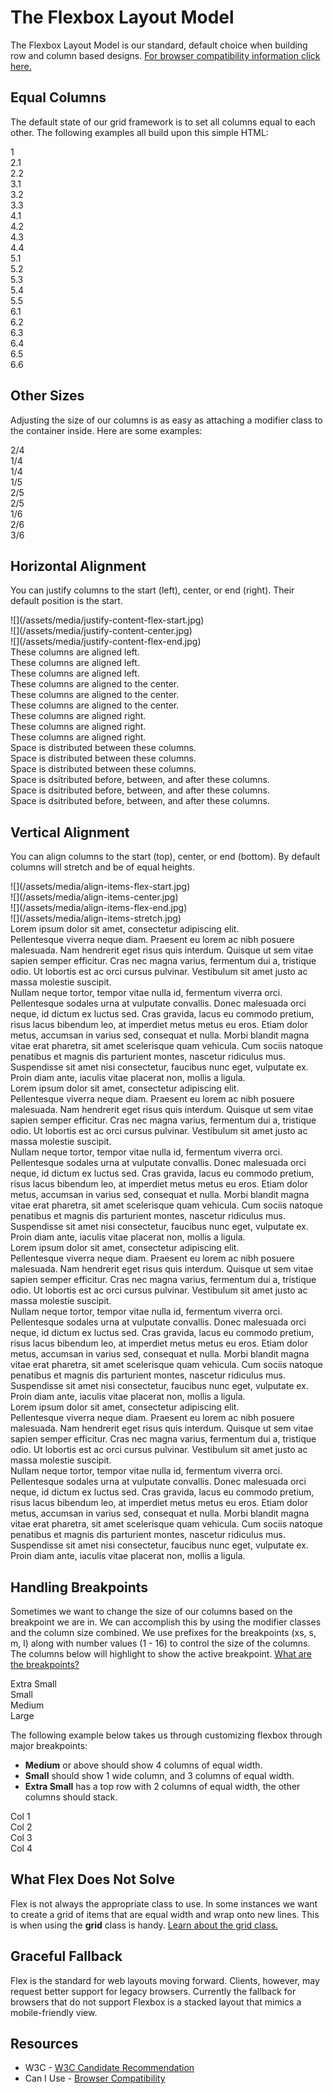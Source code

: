 # The Flexbox Layout Model

The Flexbox Layout Model is our standard, default choice when building row and column based designs. [For browser compatibility information click here.](http://caniuse.com/#feat=flexbox)

## Equal Columns

The default state of our grid framework is to set all columns equal to each other. The following examples all build upon this simple HTML:

<div class="-text-center -styleguide">
<div class="flex">
<div>1</div>
</div>
<div class="flex">
<div>2.1</div>
<div>2.2</div>
</div>
<div class="flex">
<div>3.1</div>
<div>3.2</div>
<div>3.3</div>
</div>
<div class="flex">
<div>4.1</div>
<div>4.2</div>
<div>4.3</div>
<div>4.4</div>
</div>
<div class="flex">
<div>5.1</div>
<div>5.2</div>
<div>5.3</div>
<div>5.4</div>
<div>5.5</div>
</div>
<div class="flex">
<div>6.1</div>
<div>6.2</div>
<div>6.3</div>
<div>6.4</div>
<div>6.5</div>
<div>6.6</div>
</div>
</div>

## Other Sizes

Adjusting the size of our columns is as easy as attaching a modifier class to the container inside. Here are some examples:

<div>
<div class="flex">
<div class="-m-2 -l-2">2/4</div>
<div>1/4</div>
<div>1/4</div>
</div>
<div class="flex">
<div>1/5</div>
<div class="-l-2 -m-2">2/5</div>
<div class="-l-2 t-2">2/5</div>
</div>
<div class="flex">
<div>1/6</div>
<div class="-l-2 -m-2">2/6</div>
<div class="-l-3 -m-3">3/6</div>
</div>
</div>

## Horizontal Alignment

You can justify columns to the start (left), center, or end (right). Their default position is the start.

<div class="row">
<div class="-xs-4">![](/assets/media/justify-content-flex-start.jpg)</div>
<div class="-xs-4">![](/assets/media/justify-content-center.jpg)</div>
<div class="-xs-4">![](/assets/media/justify-content-flex-end.jpg)</div>
</div>
<div>
<div class="flex -fixed">
<div>
These columns are aligned left.
</div>
<div>
These columns are aligned left.
</div>
<div>
These columns are aligned left.
</div>
</div>
<div class="flex -hcenter -fixed">
<div>
These columns are aligned to the center.
</div>
<div>
These columns are aligned to the center.
</div>
<div>
These columns are aligned to the center.
</div>
</div>
<div class="flex -hright -fixed">
<div>
These columns are aligned right.
</div>
<div>
These columns are aligned right.
</div>
<div>
These columns are aligned right.
</div>
</div>
<div class="flex -hbetween -fixed">
<div>
Space is distributed between these columns.
</div>
<div>
Space is distributed between these columns.
</div>
<div>
Space is distributed between these columns.
</div>
</div>
<div class="flex -haround -fixed">
<div>
Space is dsitributed before, between, and after these columns.
</div>
<div>
Space is dsitributed before, between, and after these columns.
</div>
<div>
Space is dsitributed before, between, and after these columns.
</div>
</div>
</div>

## Vertical Alignment

You can align columns to the start (top), center, or end (bottom). By default columns will stretch and be of equal heights.

<div class="row">
<div class="-xs-3">![](/assets/media/align-items-flex-start.jpg)</div>
<div class="-xs-3">![](/assets/media/align-items-center.jpg)</div>
<div class="-xs-3">![](/assets/media/align-items-flex-end.jpg)</div>
<div class="-xs-3">![](/assets/media/align-items-stretch.jpg)</div>
</div>
<div>
<div class="flex -vtop">
<div>
Lorem ipsum dolor sit amet, consectetur adipiscing elit.
</div>
<div>
Pellentesque viverra neque diam. Praesent eu lorem ac nibh posuere malesuada. Nam hendrerit eget risus quis interdum. Quisque ut sem vitae sapien semper efficitur. Cras nec magna varius, fermentum dui a, tristique odio. Ut lobortis est ac orci cursus pulvinar. Vestibulum sit amet justo ac massa molestie suscipit.
</div>
<div>
Nullam neque tortor, tempor vitae nulla id, fermentum viverra orci. Pellentesque sodales urna at vulputate convallis. Donec malesuada orci neque, id dictum ex luctus sed. Cras gravida, lacus eu commodo pretium, risus lacus bibendum leo, at imperdiet metus metus eu eros. Etiam dolor metus, accumsan in varius sed, consequat et nulla. Morbi blandit magna vitae erat pharetra, sit amet scelerisque quam vehicula. Cum sociis natoque penatibus et magnis dis parturient montes, nascetur ridiculus mus. Suspendisse sit amet nisi consectetur, faucibus nunc eget, vulputate ex. Proin diam ante, iaculis vitae placerat non, mollis a ligula.
</div>
</div>
<div class="flex -vcenter">
<div>
Lorem ipsum dolor sit amet, consectetur adipiscing elit.
</div>
<div>
Pellentesque viverra neque diam. Praesent eu lorem ac nibh posuere malesuada. Nam hendrerit eget risus quis interdum. Quisque ut sem vitae sapien semper efficitur. Cras nec magna varius, fermentum dui a, tristique odio. Ut lobortis est ac orci cursus pulvinar. Vestibulum sit amet justo ac massa molestie suscipit.
</div>
<div>
Nullam neque tortor, tempor vitae nulla id, fermentum viverra orci. Pellentesque sodales urna at vulputate convallis. Donec malesuada orci neque, id dictum ex luctus sed. Cras gravida, lacus eu commodo pretium, risus lacus bibendum leo, at imperdiet metus metus eu eros. Etiam dolor metus, accumsan in varius sed, consequat et nulla. Morbi blandit magna vitae erat pharetra, sit amet scelerisque quam vehicula. Cum sociis natoque penatibus et magnis dis parturient montes, nascetur ridiculus mus. Suspendisse sit amet nisi consectetur, faucibus nunc eget, vulputate ex. Proin diam ante, iaculis vitae placerat non, mollis a ligula.
</div>
</div>
<div class="flex -vbottom">
<div>
Lorem ipsum dolor sit amet, consectetur adipiscing elit.
</div>
<div>
Pellentesque viverra neque diam. Praesent eu lorem ac nibh posuere malesuada. Nam hendrerit eget risus quis interdum. Quisque ut sem vitae sapien semper efficitur. Cras nec magna varius, fermentum dui a, tristique odio. Ut lobortis est ac orci cursus pulvinar. Vestibulum sit amet justo ac massa molestie suscipit.
</div>
<div>
Nullam neque tortor, tempor vitae nulla id, fermentum viverra orci. Pellentesque sodales urna at vulputate convallis. Donec malesuada orci neque, id dictum ex luctus sed. Cras gravida, lacus eu commodo pretium, risus lacus bibendum leo, at imperdiet metus metus eu eros. Etiam dolor metus, accumsan in varius sed, consequat et nulla. Morbi blandit magna vitae erat pharetra, sit amet scelerisque quam vehicula. Cum sociis natoque penatibus et magnis dis parturient montes, nascetur ridiculus mus. Suspendisse sit amet nisi consectetur, faucibus nunc eget, vulputate ex. Proin diam ante, iaculis vitae placerat non, mollis a ligula.

</div>
</div>
<div class="flex">
<div>
Lorem ipsum dolor sit amet, consectetur adipiscing elit.
</div>
<div>
Pellentesque viverra neque diam. Praesent eu lorem ac nibh posuere malesuada. Nam hendrerit eget risus quis interdum. Quisque ut sem vitae sapien semper efficitur. Cras nec magna varius, fermentum dui a, tristique odio. Ut lobortis est ac orci cursus pulvinar. Vestibulum sit amet justo ac massa molestie suscipit.
</div>
<div>
Nullam neque tortor, tempor vitae nulla id, fermentum viverra orci. Pellentesque sodales urna at vulputate convallis. Donec malesuada orci neque, id dictum ex luctus sed. Cras gravida, lacus eu commodo pretium, risus lacus bibendum leo, at imperdiet metus metus eu eros. Etiam dolor metus, accumsan in varius sed, consequat et nulla. Morbi blandit magna vitae erat pharetra, sit amet scelerisque quam vehicula. Cum sociis natoque penatibus et magnis dis parturient montes, nascetur ridiculus mus. Suspendisse sit amet nisi consectetur, faucibus nunc eget, vulputate ex. Proin diam ante, iaculis vitae placerat non, mollis a ligula.
</div>
</div>
</div>

## Handling Breakpoints

Sometimes we want to change the size of our columns based on the breakpoint we are in. We can accomplish this by using the modifier classes and the column size combined. We use prefixes for the breakpoints (xs, s, m, l) along with number values (1 - 16) to control the size of the columns. The columns below will highlight to show the active breakpoint. [What are the breakpoints?](breakpoints)

<div>
<div class="flex _highlight-largest-active">
<div class="-xs-12 -s-1 -m-1 -l-1">Extra Small</div>
<div class="-s-3 -m-1 -l-1">Small</div>
<div class="-s-1 -m-3 -l-1">Medium</div>
<div class="-s-1 -m-1 -l-3">Large</div>
</div>
</div>

The following example below takes us through customizing flexbox through major breakpoints:

*   **Medium** or above should show 4 columns of equal width.
*   **Small** should show 1 wide column, and 3 columns of equal width.
*   **Extra Small** has a top row with 2 columns of equal width, the other columns should stack.

<div>
<div class="flex">
<div class="-xs-2 -s-6 -m-3">Col 1</div>
<div class="-xs-2 -s-2 -m-3">Col 2</div>
<div class="-s-2 -m-3">Col 3</div>
<div class="-s-2 -m-3">Col 4</div>
</div>
</div>

## What Flex Does Not Solve

Flex is not always the appropriate class to use. In some instances we want to create a grid of items that are equal width and wrap onto new lines. This is when using the **grid** class is handy. [Learn about the grid class.](WorkingWithGrids)

## Graceful Fallback

Flex is the standard for web layouts moving forward. Clients, however, may request better support for legacy browsers. Currently the fallback for browsers that do not support Flexbox is a stacked layout that mimics a mobile-friendly view.

## Resources

*    W3C - [W3C Candidate Recommendation](https://www.w3.org/TR/css-flexbox-1/)
*    Can I Use - [Browser Compatibility](http://caniuse.com/#feat=flexbox)
